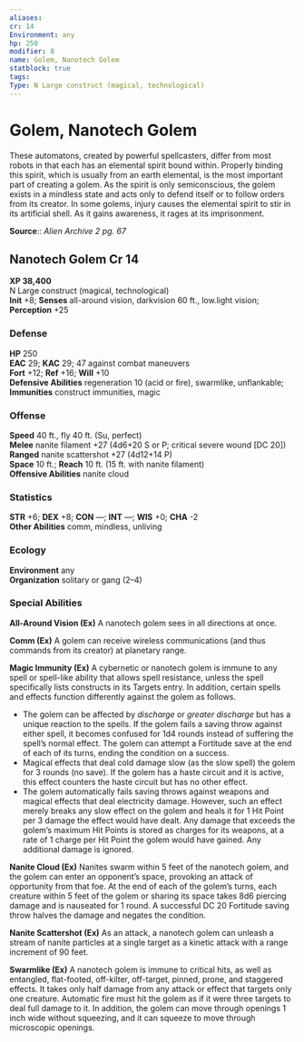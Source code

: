 ```yaml
---
aliases: 
cr: 14
Environment: any
hp: 250
modifier: 8
name: Golem, Nanotech Golem
statblock: true
tags: 
Type: N Large construct (magical, technological)  
---
```


# Golem, Nanotech Golem

These automatons, created by powerful spellcasters, differ from most robots in that each has an elemental spirit bound within. Properly binding this spirit, which is usually from an earth elemental, is the most important part of creating a golem. As the spirit is only semiconscious, the golem exists in a mindless state and acts only to defend itself or to follow orders from its creator. In some golems, injury causes the elemental spirit to stir in its artificial shell. As it gains awareness, it rages at its imprisonment.


**Source**:: _Alien Archive 2 pg. 67_

## Nanotech Golem Cr 14

**XP 38,400**  
N Large construct (magical, technological)  
**Init** +8; **Senses** all-around vision, darkvision 60 ft., low.light vision; **Perception** +25  

### Defense

**HP** 250  
**EAC** 29; **KAC** 29; 47 against combat maneuvers  
**Fort** +12; **Ref** +16; **Will** +10  
**Defensive Abilities** regeneration 10 (acid or fire), swarmlike, unflankable; **Immunities** construct immunities, magic  

### Offense

**Speed** 40 ft., fly 40 ft. (Su, perfect)  
**Melee** nanite filament +27 (4d6+20 S or P; critical severe wound \[DC 20\])  
**Ranged** nanite scattershot +27 (4d12+14 P)  
**Space** 10 ft.; **Reach** 10 ft. (15 ft. with nanite filament)  
**Offensive Abilities** nanite cloud

### Statistics

**STR** +6; **DEX** +8; **CON** —; **INT** —; **WIS** +0; **CHA** -2  
**Other Abilities** comm, mindless, unliving

### Ecology

**Environment** any  
**Organization** solitary or gang (2–4)

### Special Abilities

**All-Around Vision (Ex)** A nanotech golem sees in all directions at once.

**Comm (Ex)** A golem can receive wireless communications (and thus commands from its creator) at planetary range.

**Magic Immunity (Ex)** A cybernetic or nanotech golem is immune to any spell or spell-like ability that allows spell resistance, unless the spell specifically lists constructs in its Targets entry. In addition, certain spells and effects function differently against the golem as follows.

-   The golem can be affected by _discharge_ or _greater discharge_ but has a unique reaction to the spells. If the golem fails a saving throw against either spell, it becomes confused for 1d4 rounds instead of suffering the spell’s normal effect. The golem can attempt a Fortitude save at the end of each of its turns, ending the condition on a success.
-   Magical effects that deal cold damage slow (as the slow spell) the golem for 3 rounds (no save). If the golem has a haste circuit and it is active, this effect counters the haste circuit but has no other effect.
-   The golem automatically fails saving throws against weapons and magical effects that deal electricity damage. However, such an effect merely breaks any slow effect on the golem and heals it for 1 Hit Point per 3 damage the effect would have dealt. Any damage that exceeds the golem’s maximum Hit Points is stored as charges for its weapons, at a rate of 1 charge per Hit Point the golem would have gained. Any additional damage is ignored.

**Nanite Cloud (Ex)** Nanites swarm within 5 feet of the nanotech golem, and the golem can enter an opponent’s space, provoking an attack of opportunity from that foe. At the end of each of the golem’s turns, each creature within 5 feet of the golem or sharing its space takes 8d6 piercing damage and is nauseated for 1 round. A successful DC 20 Fortitude saving throw halves the damage and negates the condition.

**Nanite Scattershot (Ex)** As an attack, a nanotech golem can unleash a stream of nanite particles at a single target as a kinetic attack with a range increment of 90 feet.

**Swarmlike (Ex)** A nanotech golem is immune to critical hits, as well as entangled, flat-footed, off-kilter, off-target, pinned, prone, and staggered effects. It takes only half damage from any attack or effect that targets only one creature. Automatic fire must hit the golem as if it were three targets to deal full damage to it. In addition, the golem can move through openings 1 inch wide without squeezing, and it can squeeze to move through microscopic openings.
